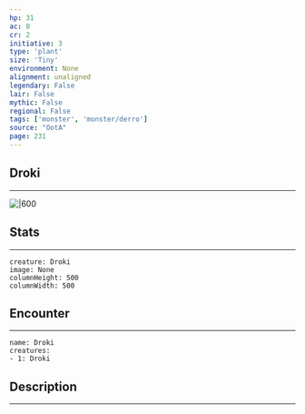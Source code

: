 ```yaml
---
hp: 31
ac: 8
cr: 2
initiative: 3
type: 'plant'    
size: 'Tiny'
environment: None
alignment: unaligned
legendary: False
lair: False
mythic: False
regional: False
tags: ['monster', 'monster/derro']
source: "OotA"
page: 231
---
```


## Droki
---

![|600](D:/Program%20Files/5e.tools/img/bestiary/OotA/Droki.jpg)

## Stats
---

```statblock
creature: Droki
image: None
columnHeight: 500
columnWidth: 500
```

## Encounter
---

```encounter-table
name: Droki
creatures:
- 1: Droki
```

## Description
---




